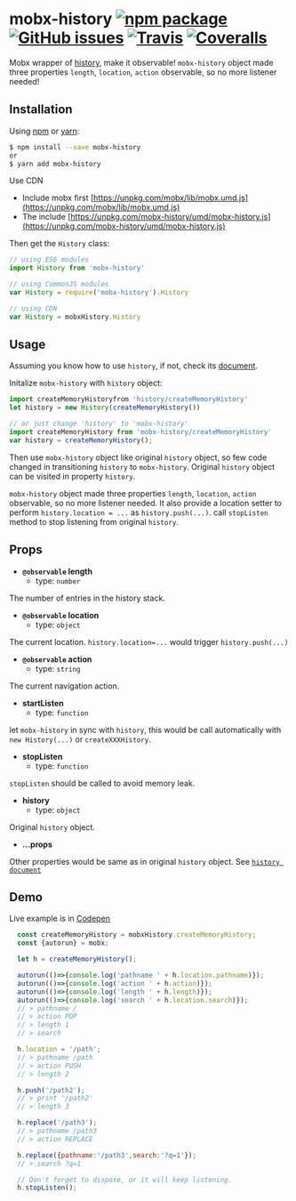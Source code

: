 # mobx-history [![npm package][npm-badge]][npm] [![GitHub issues](https://img.shields.io/github/issues/zjuasmn/mobx-history.svg)]() [![Travis](https://img.shields.io/travis/zjuasmn/mobx-history.svg)]() [![Coveralls](https://img.shields.io/coveralls/zjuasmn/mobx-history.svg)]()

[npm-badge]: https://img.shields.io/npm/v/mobx-history.svg?style=flat-square
[npm]: https://www.npmjs.org/package/mobx-history

Mobx wrapper of [history](https://github.com/ReactTraining/history), make it observable! `mobx-history` object made three properties `length`, `location`, `action` observable, so no more listener needed!

## Installation

Using [npm](https://www.npmjs.com/) or [yarn](https://yarnpkg.com/):
```bash
$ npm install --save mobx-history
or
$ yarn add mobx-history
```

Use CDN

- Include mobx first [https://unpkg.com/mobx/lib/mobx.umd.js](https://unpkg.com/mobx/lib/mobx.umd.js)
- The include [https://unpkg.com/mobx-history/umd/mobx-history.js](https://unpkg.com/mobx-history/umd/mobx-history.js)

Then get the `History` class:

```js
// using ES6 modules
import History from 'mobx-history'

// using CommonJS modules
var History = require('mobx-history').History

// using CDN
var History = mobxHistory.History
```

## Usage

Assuming you know how to use `history`, if not, check its [document](https://github.com/ReactTraining/history).

  Initalize `mobx-history` with `history` object:

```js
import createMemoryHistoryfrom 'history/createMemoryHistory'
let history = new History(createMemoryHistory())

// or just change 'history' to 'mobx-history'
import createMemoryHistory from 'mobx-history/createMemoryHistory'
var history = createMemoryHistory();
```

Then use `mobx-history` object like original `history` object, so few code changed in transitioning `history` to `mobx-history`. Original `history` object can be visited in property `history`.

`mobx-history` object made three properties `length`, `location`, `action` observable, so no more listener needed. It also provide a location setter to perform `history.location = ...` as `history.push(...)`. call `stopListen` method to stop listening from original `history`.

## Props

- **`@observable` length**
  -  type: `number`

The number of entries in the history stack.

- **`@observable` location**
  -  type: `object`
  
The current location. `history.location=...` would trigger `history.push(...)`

- **`@observable` action**
  -  type: `string`

The current navigation action.

- **startListen**
  - type: `function`

let `mobx-history` in sync with `history`, this would be call automatically with `new History(...)` or `createXXXHistory`.

- **stopListen**
  - type: `function`

`stopListen` should be called to avoid memory leak.

- **history**
  - type: `object`

Original `history` object.

- **...props**

Other properties would be same as in original `history` object. See [`history document`](https://github.com/ReactTraining/history#properties)


## Demo

Live example is in [Codepen](http://codepen.io/zjuasmn/pen/OWqVrz?editors=0011)

```js
  const createMemoryHistory = mobxHistory.createMemoryHistory;
  const {autorun} = mobx;

  let h = createMemoryHistory();

  autorun(()=>{console.log('pathname ' + h.location.pathname)});
  autorun(()=>{console.log('action ' + h.action)});
  autorun(()=>{console.log('length ' + h.length)});
  autorun(()=>{console.log('search ' + h.location.search)});
  // > pathname /
  // > action POP
  // > length 1
  // > search

  h.location = '/path';
  // > pathname /path
  // > action PUSH
  // > length 2

  h.push('/path2');
  // > print '/path2'
  // > length 3

  h.replace('/path3');
  // > pathname /path3
  // > action REPLACE

  h.replace({pathname:'/path3',search:'?q=1'});
  // > search ?q=1

  // Don't forget to dispose, or it will keep listening.
  h.stopListen();
```
